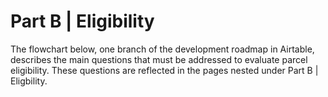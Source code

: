 # Part B | Eligibility

The flowchart below, one branch of the development roadmap in Airtable, describes the main questions that must be addressed to evaluate parcel eligibility. These questions are reflected in the pages nested under Part B | Eligbility.

